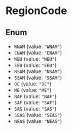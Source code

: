 # RegionCode

## Enum

* `WNAM` (value: `"WNAM"`)
* `ENAM` (value: `"ENAM"`)
* `WEU` (value: `"WEU"`)
* `EEU` (value: `"EEU"`)
* `NSAM` (value: `"NSAM"`)
* `SSAM` (value: `"SSAM"`)
* `OC` (value: `"OC"`)
* `ME` (value: `"ME"`)
* `NAF` (value: `"NAF"`)
* `SAF` (value: `"SAF"`)
* `SAS` (value: `"SAS"`)
* `SEAS` (value: `"SEAS"`)
* `NEAS` (value: `"NEAS"`)
